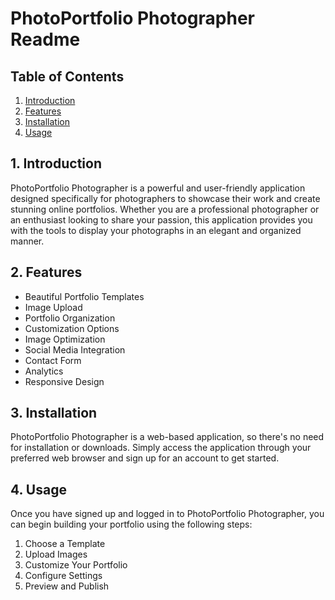 <!DOCTYPE html>
<html>
<head>
  <meta charset="UTF-8">
  <title>PhotoPortfolio Photographer Readme</title>
</head>
<body>
  <h1>PhotoPortfolio Photographer Readme</h1>

  <h2>Table of Contents</h2>
  <ol>
    <li><a href="#introduction">Introduction</a></li>
    <li><a href="#features">Features</a></li>
    <li><a href="#installation">Installation</a></li>
    <li><a href="#usage">Usage</a></li>
  </ol>

  <h2 id="introduction">1. Introduction</h2>
  <p>
    PhotoPortfolio Photographer is a powerful and user-friendly application designed specifically for photographers to showcase their work and create stunning online portfolios. Whether you are a professional photographer or an enthusiast looking to share your passion, this application provides you with the tools to display your photographs in an elegant and organized manner.
  </p>

  <h2 id="features">2. Features</h2>
  <ul>
    <li>Beautiful Portfolio Templates</li>
    <li>Image Upload</li>
    <li>Portfolio Organization</li>
    <li>Customization Options</li>
    <li>Image Optimization</li>
    <li>Social Media Integration</li>
    <li>Contact Form</li>
    <li>Analytics</li>
    <li>Responsive Design</li>
  </ul>

  <h2 id="installation">3. Installation</h2>
  <p>
    PhotoPortfolio Photographer is a web-based application, so there's no need for installation or downloads. Simply access the application through your preferred web browser and sign up for an account to get started.
  </p>

  <h2 id="usage">4. Usage</h2>
  <p>
    Once you have signed up and logged in to PhotoPortfolio Photographer, you can begin building your portfolio using the following steps:
  </p>
  <ol>
    <li>Choose a Template</li>
    <li>Upload Images</li>
    <li>Customize Your Portfolio</li>
    <li>Configure Settings</li>
    <li>Preview and Publish</li>
  </ol>
</body>
</html>
